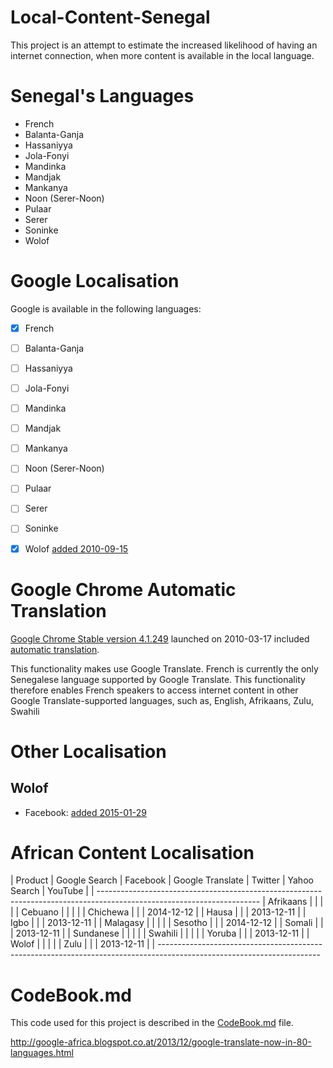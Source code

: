 # Local-Content-Senegal

This project is an attempt to estimate the increased likelihood of having an internet connection, when more content is available in the local language.

# Senegal's Languages

 - French
 - Balanta-Ganja
 - Hassaniyya
 - Jola-Fonyi
 - Mandinka
 - Mandjak
 - Mankanya
 - Noon (Serer-Noon)
 - Pulaar
 - Serer
 - Soninke
 - Wolof
 

# Google Localisation

Google is available in the following languages:

 - [x] French
 - [ ] Balanta-Ganja
 - [ ] Hassaniyya
 - [ ] Jola-Fonyi
 - [ ] Mandinka
 - [ ] Mandjak
 - [ ] Mankanya
 - [ ] Noon (Serer-Noon)
 - [ ] Pulaar
 - [ ] Serer
 - [ ] Soninke
 - [x] Wolof [added 2010-09-15](http://google-africa.blogspot.ch/2010/09/seet-ko-ci-google-google-search-now.html)


# Google Chrome Automatic Translation

[Google Chrome Stable version 4.1.249](http://googlechromereleases.blogspot.com/2010/03/stable-channel-update.html) launched on 2010-03-17 included [automatic translation](https://googleblog.blogspot.com/2010/03/brabhsalai-greasain-ilteangach-or.html).

This functionality makes use Google Translate.
French is currently the only Senegalese language supported by Google Translate.
This functionality therefore enables French speakers to access internet content in other Google Translate-supported languages,
such as, English, Afrikaans, Zulu, Swahili


# Other Localisation

## Wolof

 - Facebook: [added 2015-01-29](https://www.facebook.com/FacebookTranslationsTeam/posts/827690463944420)


# African Content Localisation


| Product   | Google Search | Facebook | Google Translate | Twitter | Yahoo Search | YouTube | 
| ----------------------------------------------------------------------------------------------------------------------
| Afrikaans |               |          |                  |
| Cebuano   |               |          |                  |
| Chichewa  |               |          | 2014-12-12       |
| Hausa     |               |          | 2013-12-11       |
| Igbo      |               |          | 2013-12-11       |
| Malagasy  |               |          |                  |
| Sesotho   |               |          | 2014-12-12       |
| Somali    |               |          | 2013-12-11       |
| Sundanese |               |          |                  |
| Swahili   |               |          |                  |
| Yoruba    |               |          | 2013-12-11       |
| Wolof     |               |          |                  |
| Zulu      |               |          | 2013-12-11       |
| ----------------------------------------------------------------------------------------------------------------------


# CodeBook.md

This code used for this project is described in the [CodeBook.md](/CodeBook.md) file.





http://google-africa.blogspot.co.at/2013/12/google-translate-now-in-80-languages.html
